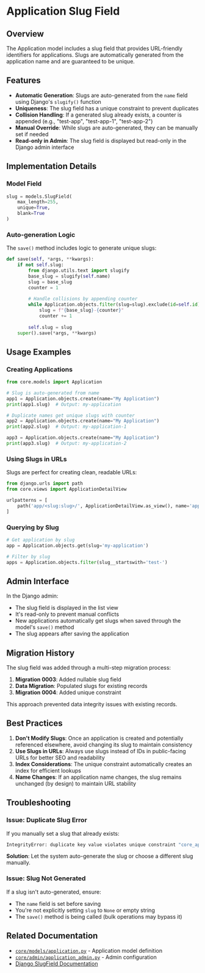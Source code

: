 # Application Slug Field

## Overview

The Application model includes a slug field that provides URL-friendly identifiers for applications. Slugs are automatically generated from the application name and are guaranteed to be unique.

## Features

- **Automatic Generation**: Slugs are auto-generated from the `name` field using Django's `slugify()` function
- **Uniqueness**: The slug field has a unique constraint to prevent duplicates
- **Collision Handling**: If a generated slug already exists, a counter is appended (e.g., "test-app", "test-app-1", "test-app-2")
- **Manual Override**: While slugs are auto-generated, they can be manually set if needed
- **Read-only in Admin**: The slug field is displayed but read-only in the Django admin interface

## Implementation Details

### Model Field

```python
slug = models.SlugField(
    max_length=255,
    unique=True,
    blank=True
)
```

### Auto-generation Logic

The `save()` method includes logic to generate unique slugs:

```python
def save(self, *args, **kwargs):
    if not self.slug:
        from django.utils.text import slugify
        base_slug = slugify(self.name)
        slug = base_slug
        counter = 1
        
        # Handle collisions by appending counter
        while Application.objects.filter(slug=slug).exclude(id=self.id).exists():
            slug = f"{base_slug}-{counter}"
            counter += 1
        
        self.slug = slug
    super().save(*args, **kwargs)
```

## Usage Examples

### Creating Applications

```python
from core.models import Application

# Slug is auto-generated from name
app1 = Application.objects.create(name="My Application")
print(app1.slug)  # Output: my-application

# Duplicate names get unique slugs with counter
app2 = Application.objects.create(name="My Application")
print(app2.slug)  # Output: my-application-1

app3 = Application.objects.create(name="My Application")
print(app3.slug)  # Output: my-application-2
```

### Using Slugs in URLs

Slugs are perfect for creating clean, readable URLs:

```python
from django.urls import path
from core.views import ApplicationDetailView

urlpatterns = [
    path('app/<slug:slug>/', ApplicationDetailView.as_view(), name='app_detail'),
]
```

### Querying by Slug

```python
# Get application by slug
app = Application.objects.get(slug='my-application')

# Filter by slug
apps = Application.objects.filter(slug__startswith='test-')
```

## Admin Interface

In the Django admin:
- The slug field is displayed in the list view
- It's read-only to prevent manual conflicts
- New applications automatically get slugs when saved through the model's `save()` method
- The slug appears after saving the application

## Migration History

The slug field was added through a multi-step migration process:

1. **Migration 0003**: Added nullable slug field
2. **Data Migration**: Populated slugs for existing records
3. **Migration 0004**: Added unique constraint

This approach prevented data integrity issues with existing records.

## Best Practices

1. **Don't Modify Slugs**: Once an application is created and potentially referenced elsewhere, avoid changing its slug to maintain consistency
2. **Use Slugs in URLs**: Always use slugs instead of IDs in public-facing URLs for better SEO and readability
3. **Index Considerations**: The unique constraint automatically creates an index for efficient lookups
4. **Name Changes**: If an application name changes, the slug remains unchanged (by design) to maintain URL stability

## Troubleshooting

### Issue: Duplicate Slug Error

If you manually set a slug that already exists:
```python
IntegrityError: duplicate key value violates unique constraint "core_application_slug_key"
```

**Solution**: Let the system auto-generate the slug or choose a different slug manually.

### Issue: Slug Not Generated

If a slug isn't auto-generated, ensure:
- The `name` field is set before saving
- You're not explicitly setting `slug` to `None` or empty string
- The `save()` method is being called (bulk operations may bypass it)

## Related Documentation

- [`core/models/application.py`](../core/models/application.py) - Application model definition
- [`core/admin/application_admin.py`](../core/admin/application_admin.py) - Admin configuration
- [Django SlugField Documentation](https://docs.djangoproject.com/en/5.2/ref/models/fields/#slugfield)